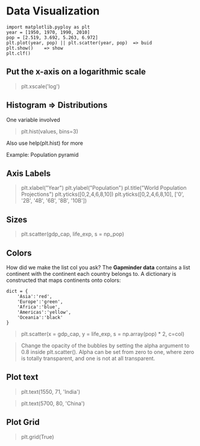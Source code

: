 # Data Visualization
```
import matplotlib.pyploy as plt
year = [1950, 1970, 1990, 2010]
pop = [2.519, 3.692, 5.263, 6.972]
plt.plot(year, pop) || plt.scatter(year, pop)  => buid 
plt.show()    => show
plt.clf()
```
## Put the x-axis on a logarithmic scale

>plt.xscale('log')

## Histogram => Distributions

One variable involved

>plt.hist(values, bins=3) 

Also use help(plt.hist) for more

Example: Population pyramid

## Axis Labels

>plt.xlabel("Year")
>plt.ylabel("Population")
>pl.title("World Population Projections")
>plt.yticks([0,2,4,6,8,10])
>plt.yticks([0,2,4,6,8,10], ['0', '2B', '4B', '6B', '8B', '10B'])

## Sizes

>plt.scatter(gdp_cap, life_exp, s = np_pop)

## Colors

How did we make the list col you ask? The **Gapminder data** contains a list continent with the continent each country belongs to. A dictionary is constructed that maps continents onto colors:
```
dict = {
    'Asia':'red',
    'Europe':'green',
    'Africa':'blue',
    'Americas':'yellow',
    'Oceania':'black'
}
```

>plt.scatter(x = gdp_cap, y = life_exp, s = np.array(pop) * 2, c=col)

>Change the opacity of the bubbles by setting the alpha argument to 0.8 inside plt.scatter(). Alpha can be set from zero to one, where zero is totally transparent, and one is not at all transparent.

## Plot text

>plt.text(1550, 71, 'India')

>plt.text(5700, 80, 'China')

## Plot Grid

>plt.grid(True)
